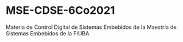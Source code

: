 # MSE-CDSE-6Co2021
Materia de Control Digital de Sistemas Embebidos  de la Maestría de Sistemas Embebidos de la FIUBA.
